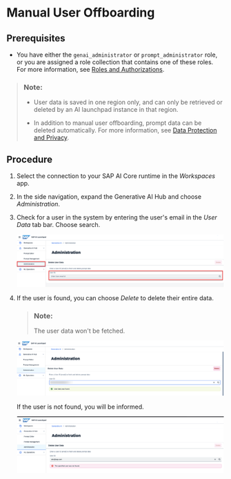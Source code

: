 <!-- loio0d8d3cc40a0d454fb6efd344caec9ade -->

# Manual User Offboarding



<a name="loio0d8d3cc40a0d454fb6efd344caec9ade__prereq_psc_hyb_rzb"/>

## Prerequisites

-   You have either the `genai_administrator` or `prompt_administrator` role, or you are assigned a role collection that contains one of these roles. For more information, see [Roles and Authorizations](roles-and-authorizations-4ef8499.md).


> ### Note:  
> -   User data is saved in one region only, and can only be retrieved or deleted by an AI launchpad instance in that region.
> 
> -   In addition to manual user offboarding, prompt data can be deleted automatically. For more information, see [Data Protection and Privacy](security-e4cf710.md#loiof1d2eb91d9a248ca8c92b0110c76c6f6).



## Procedure

1.  Select the connection to your SAP AI Core runtime in the *Workspaces* app.

2.  In the side navigation, expand the Generative AI Hub and choose *Administration*.

3.  Check for a user in the system by entering the user's email in the *User Data* tab bar. Choose search.

    ![](images/Aministration_ae81b03.png)

4.  If the user is found, you can choose *Delete* to delete their entire data.

    > ### Note:  
    > The user data won't be fetched.

    ![](images/admin_delete_27c60aa.png)

    If the user is not found, you will be informed.

    ![](images/user_not_found_97e9b4e.png)


